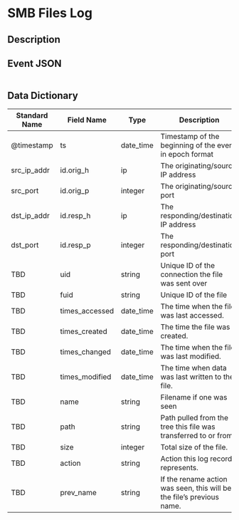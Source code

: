 # SMB Files Log

## Description

## Event JSON

```json
```

## Data Dictionary

|	        Standard Name       	|            Field Name             |       	    Type            	|   	    Description          	|	     Sample Value           	|
|	-------------------------------	|	-------------------------------	|	-------------------------------	|	-------------------------------	|	-------------------------------	|
|     @timestamp     |     ts               |     date_time     |        Timestamp of the beginning of the event in epoch format     |     `1300475167.096535`  |
|     src_ip_addr     |     id.orig_h     |     ip     |     The originating/source IP address     |     `10.1.1.1`     |
|     src_port     |     id.orig_p          |     integer     |       The originating/source port        |     `37682`     |
|     dst_ip_addr     |     id.resp_h     |     ip     |     The responding/destination IP address     |     `10.2.2.2`     |
|     dst_port     |     id.resp_p          |     integer     |       The responding/destination port        |     `445`     |
|     TBD     |     uid     |     string     |     Unique ID of the connection the file was sent over     |     ``     |
|     TBD     |     fuid     |     string     |     Unique ID of the file     |     ``     |
|     TBD     |     times_accessed  |   date_time   |   The time when the file was last accessed.   |  `2019-06-11T02:50:31.755864Z`   |
|     TBD     |     times_created   |   date_time   |  The time the file was created.   |  `2019-06-11T02:50:31.755864Z`   |
|     TBD     |     times_changed   |   date_time   |   The time when the file was last modified.   |   `2019-06-11T02:50:31.755864Z`   |
|     TBD     |     times_modified  |   date_time   |   The time when data was last written to the file.   |   `2018-09-11T02:50:31.755864Z`   |
|     TBD     |     name     |     string     |     Filename if one was seen     |     `Master Payroll Members.pptx`     |
|     TBD     |     path     |     string     |     Path pulled from the tree this file was transferred to or from.   | `\\COMPUTERNAME\C$` |
|     TBD     |     size     |     integer     |     Total size of the file.   |    `218668`    |
|     TBD     |     action     |     string     |     Action this log record represents.   |    `SMB::FILE_SET_ATTRIBUTE`   |
|     TBD     |     prev_name     |     string     |     If the rename action was seen, this will be the file’s previous name.   |  `CX$\Johnbillingson\Payroll Documents\Pay\ROLL\Master Slides\Master Payroll Members.pptx`   |